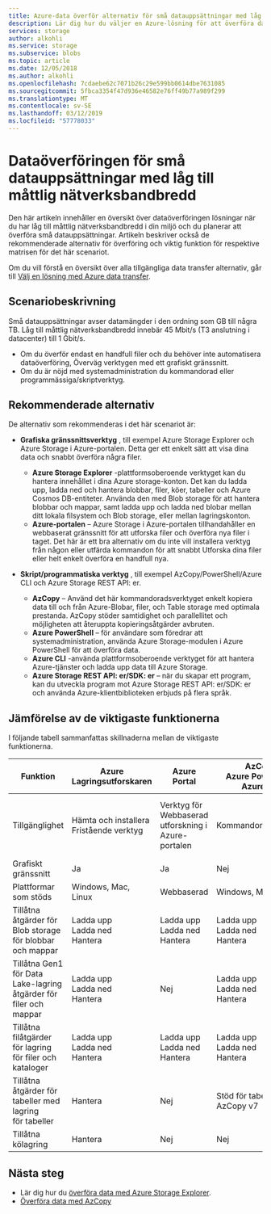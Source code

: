 ```yaml
---
title: Azure-data överför alternativ för små datauppsättningar med låg till måttlig nätverksbandbredd | Microsoft Docs
description: Lär dig hur du väljer en Azure-lösning för att överföra data när du har låg till måttlig nätverksbandbredd i din miljö och du planerar att överföra små datauppsättningar.
services: storage
author: alkohli
ms.service: storage
ms.subservice: blobs
ms.topic: article
ms.date: 12/05/2018
ms.author: alkohli
ms.openlocfilehash: 7cdaebe62c7071b26c29e599bb0614dbe7631085
ms.sourcegitcommit: 5fbca3354f47d936e46582e76ff49b77a989f299
ms.translationtype: MT
ms.contentlocale: sv-SE
ms.lasthandoff: 03/12/2019
ms.locfileid: "57778033"
---
```

# <a name="data-transfer-for-small-datasets-with-low-to-moderate-network-bandwidth"></a>Dataöverföringen för små datauppsättningar med låg till måttlig nätverksbandbredd
 
Den här artikeln innehåller en översikt över dataöverföringen lösningar när du har låg till måttlig nätverksbandbredd i din miljö och du planerar att överföra små datauppsättningar. Artikeln beskriver också de rekommenderade alternativ för överföring och viktig funktion för respektive matrisen för det här scenariot.

Om du vill förstå en översikt över alla tillgängliga data transfer alternativ, går till [Välj en lösning med Azure data transfer](storage-choose-data-transfer-solution.md).

## <a name="scenario-description"></a>Scenariobeskrivning

Små datauppsättningar avser datamängder i den ordning som GB till några TB. Låg till måttlig nätverksbandbredd innebär 45 Mbit/s (T3 anslutning i datacenter) till 1 Gbit/s.

- Om du överför endast en handfull filer och du behöver inte automatisera dataöverföring, Överväg verktygen med ett grafiskt gränssnitt.
- Om du är nöjd med systemadministration du kommandorad eller programmässiga/skriptverktyg.

## <a name="recommended-options"></a>Rekommenderade alternativ

De alternativ som rekommenderas i det här scenariot är:

- **Grafiska gränssnittsverktyg** , till exempel Azure Storage Explorer och Azure Storage i Azure-portalen. Detta ger ett enkelt sätt att visa dina data och snabbt överföra några filer.

    - **Azure Storage Explorer** -plattformsoberoende verktyget kan du hantera innehållet i dina Azure storage-konton. Det kan du ladda upp, ladda ned och hantera blobbar, filer, köer, tabeller och Azure Cosmos DB-entiteter. Använda den med Blob storage för att hantera blobbar och mappar, samt ladda upp och ladda ned blobar mellan ditt lokala filsystem och Blob storage, eller mellan lagringskonton.
    - **Azure-portalen** – Azure Storage i Azure-portalen tillhandahåller en webbaserat gränssnitt för att utforska filer och överföra nya filer i taget. Det här är ett bra alternativ om du inte vill installera verktyg från någon eller utfärda kommandon för att snabbt Utforska dina filer eller helt enkelt överföra en handfull nya.

- **Skript/programmatiska verktyg** , till exempel AzCopy/PowerShell/Azure CLI och Azure Storage REST API: er.

    - **AzCopy** – Använd det här kommandoradsverktyget enkelt kopiera data till och från Azure-Blobar, filer, och Table storage med optimala prestanda. AzCopy stöder samtidighet och parallellitet och möjligheten att återuppta kopieringsåtgärder avbruten.
    - **Azure PowerShell** – för användare som föredrar att systemadministration, använda Azure Storage-modulen i Azure PowerShell för att överföra data.
    - **Azure CLI** -använda plattformsoberoende verktyget för att hantera Azure-tjänster och ladda upp data till Azure Storage.
    - **Azure Storage REST API: er/SDK: er** – när du skapar ett program, kan du utveckla program mot Azure Storage REST API: er/SDK: er och använda Azure-klientbiblioteken erbjuds på flera språk.


## <a name="comparison-of-key-capabilities"></a>Jämförelse av de viktigaste funktionerna

I följande tabell sammanfattas skillnaderna mellan de viktigaste funktionerna.

| Funktion                                                            | Azure Lagringsutforskaren                    | Azure Portal  | AzCopy<br>Azure PowerShell<br>Azure CLI            | Azure Storage REST API: er eller SDK: er |
|----------------------------------------------|-------------------------------------------|--------------------------------------|-------------------|---------------------------------------|
| Tillgänglighet                                                       | Hämta och installera <br>Fristående verktyg | Verktyg för Webbaserad utforskning i Azure-portalen           | Kommandoradsverktyg |Programmerbara gränssnitt i .NET, Java, Python, JavaScript, C++, Go, Ruby och PHP                                                         |
| Grafiskt gränssnitt                                              | Ja                                       | Ja                                                     | Nej                | Nej                                                      |
| Plattformar som stöds                                              | Windows, Mac, Linux                       | Webbaserad     |Windows, Mac, Linux     |Alla plattformar                                                         |
| Tillåtna åtgärder för Blob storage<br>för blobbar och mappar            | Ladda upp<br>Ladda ned<br>Hantera    | Ladda upp<br>Ladda ned<br>Hantera  |Ladda upp<br>Ladda ned<br>Hantera             | Ja, anpassningsbara                                                        |
| Tillåtna Gen1 för Data Lake-lagring<br>åtgärder för filer och mappar  | Ladda upp<br>Ladda ned<br>Hantera                | Nej |Ladda upp<br>Ladda ned<br>Hantera                   |      Nej                                                   |
| Tillåtna filåtgärder för lagring<br>för filer och kataloger        | Ladda upp<br>Ladda ned<br>Hantera       | Ladda upp<br>Ladda ned<br>Hantera   |Ladda upp<br>Ladda ned<br>Hantera |                                                         |Ja, anpassningsbara
| Tillåtna åtgärder för tabeller med lagring<br>för tabeller                      |Hantera                            | Nej            |Stöd för tabellen i AzCopy v7 |Ja, anpassningsbara|
| Tillåtna kölagring                                              | Hantera                                    | Nej  |Nej | Ja, kan anpassas|


## <a name="next-steps"></a>Nästa steg

- Lär dig hur du [överföra data med Azure Storage Explorer](https://docs.microsoft.com/azure/machine-learning/team-data-science-process/move-data-to-azure-blob-using-azure-storage-explorer).
- [Överföra data med AzCopy](https://docs.microsoft.com/azure/storage/common/storage-use-azcopy-v10)

